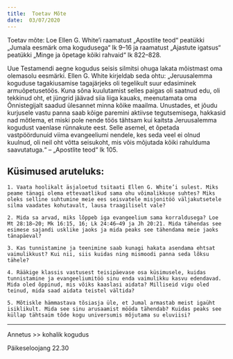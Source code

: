 ```yaml
---
title:  Toetav Mõte
date:  03/07/2020
---
```


Toetav mõte: Loe Ellen G. White’i raamatust „Apostlite teod“ peatükki „Jumala eesmärk oma kogudusega“ lk 9–16 ja raamatust „Ajastute igatsus“ peatükki „Minge ja õpetage kõiki rahvaid“ lk 822–828.

Uue Testamendi aegne kogudus seisis silmitsi ohuga lakata mõistmast oma olemasolu eesmärki. Ellen G. White kirjeldab seda ohtu: „Jeruusalemma koguduse tagakiusamise tagajärjeks oli tegelikult suur edasiminek armuõpetusetöös. Kuna sõna kuulutamist selles paigas oli saatnud edu, oli tekkinud oht, et jüngrid jäävad siia liiga kauaks, meenutamata oma Õnnistegijalt saadud ülesannet minna kõike maailma. Unustades, et jõudu kurjusele vastu panna saab kõige paremini aktiivse tegutsemisega, hakkasid nad mõtlema, et miski pole nende töös tähtsam kui kaitsta Jeruusalemma kogudust vaenlase rünnakute eest. Selle asemel, et õpetada vastpöördunuid viima evangeeliumi nendele, kes seda veel ei olnud kuulnud, oli neil oht võtta seisukoht, mis võis mõjutada kõiki rahulduma saavutatuga.“ – „Apostlite teod“ lk 105.

## Küsimused aruteluks:

`1. Vaata hoolikalt äsjaloetud tsitaati Ellen G. White’i sulest. Miks peame tänagi olema ettevaatlikud sama ohu võimalikkuse suhtes? Miks oleks selline suhtumine meie ees seisvatele misjonitöö väljakutsetele silma vaadates kohutavalt, lausa traagiliselt vale?`

`2. Mida sa arvad, miks lõppeb iga evangeelium sama korraldusega? Loe  
Mt 28:18–20; Mk 16:15, 16; Lk 24:46–49 ja Jh 20:21. Mida tähendas see esimese sajandi usklike jaoks ja mida peaks see tähendama meie jaoks tänapäeval?`

`3. Kas tunnistamine ja teenimine saab kunagi hakata asendama ehtsat vaimulikkust? Kui nii, siis kuidas ning mismoodi panna seda lõksu tähele?`

`4. Rääkige klassis vastusest teisipäevase osa küsimusele, kuidas tunnistamine ja evangeeliumitöö sinu enda vaimulikku kasvu edendavad. Mida oled õppinud, mis võiks kaaslasi aidata? Milliseid vigu oled teinud, mida saad aidata teistel vältida?`

`5. Mõtiskle hämmastava tõsiasja üle, et Jumal armastab meist igaüht isiklikult. Mida see sinu arusaamist mööda tähendab? Kuidas peaks see küllap tähtsaim tõde kogu universumis mõjutama su eluviisi?`

---

Annetus >> kohalik kogudus  

Päikeseloojang 22.30
